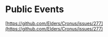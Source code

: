 # Public Events

[https://github.com/Elders/Cronus/issues/277](https://github.com/Elders/Cronus/issues/277)

